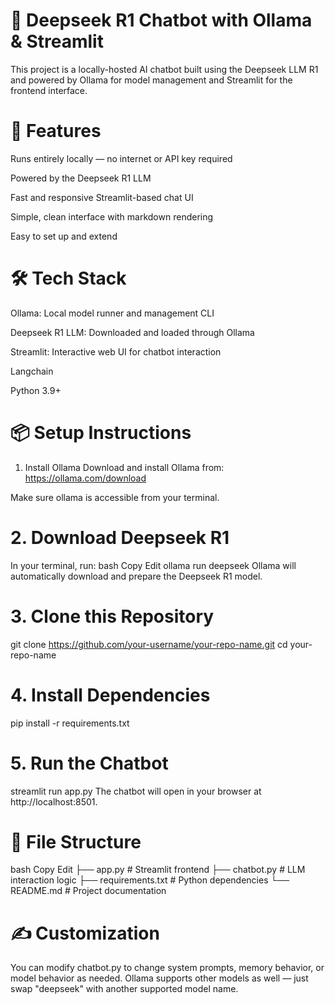 # 🧠 Deepseek R1 Chatbot with Ollama & Streamlit
This project is a locally-hosted AI chatbot built using the Deepseek LLM R1 and powered by Ollama for model management and Streamlit for the frontend interface.

# 🚀 Features
Runs entirely locally — no internet or API key required

Powered by the Deepseek R1 LLM

Fast and responsive Streamlit-based chat UI

Simple, clean interface with markdown rendering

Easy to set up and extend

# 🛠️ Tech Stack
Ollama: Local model runner and management CLI

Deepseek R1 LLM: Downloaded and loaded through Ollama

Streamlit: Interactive web UI for chatbot interaction

Langchain

Python 3.9+

# 📦 Setup Instructions
1. Install Ollama
Download and install Ollama from: https://ollama.com/download

Make sure ollama is accessible from your terminal.

# 2. Download Deepseek R1
In your terminal, run:
bash
Copy
Edit
ollama run deepseek
Ollama will automatically download and prepare the Deepseek R1 model.

# 3. Clone this Repository

git clone https://github.com/your-username/your-repo-name.git
cd your-repo-name

# 4. Install Dependencies

pip install -r requirements.txt

# 5. Run the Chatbot

streamlit run app.py
The chatbot will open in your browser at http://localhost:8501.

# 📁 File Structure
bash
Copy
Edit
├── app.py              # Streamlit frontend
├── chatbot.py          # LLM interaction logic
├── requirements.txt    # Python dependencies
└── README.md           # Project documentation

# ✍️ Customization
You can modify chatbot.py to change system prompts, memory behavior, or model behavior as needed. Ollama supports other models as well — just swap "deepseek" with another supported model name.
